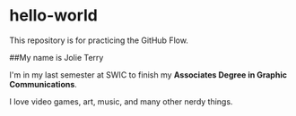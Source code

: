 # hello-world
This repository is for practicing the GitHub Flow.

##My name is Jolie Terry

I'm in my last semester at SWIC to finish my **Associates Degree in Graphic Communications**.

I love video games, art, music, and many other nerdy things.
